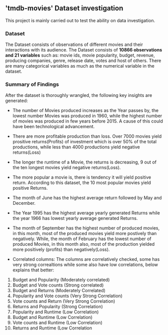 ## 'tmdb-movies' Dataset investigation
This project is mainly carried out to test the ability on data investigation.
### Dataset 
The Dataset consists of observations of different movies and their interactions with its audience. The Dataset consists of **10866 observations and 21 variables** such as: movie ids, movie popularity, budget, revenue, producing companies, genre, release date, votes and host of others. There are many categorical variables as much as the numerical variable in the dataset.
### Summary of Findings
After the dataset is thoroughly wrangled, the following key insights are generated:
- The number of Movies produced increases as the Year passes by, the lowest number Movies was produced in 1960, while the highest number of movies was produced in few years before 2015. A cause of this could have been technological advancement.
- There are more profitable production than loss. Over 7000 movies yield prositive returns(Profits) of investment which is over 50% of the total productions, while less than 4000 productions yield negative returns(Loss)
- The longer the runtime of a Movie, the returns is decreasing, 9 out of the ten longest movies yield negative returns(Loss).
- The more popular a movie is, there is tendency it will yield positive return. According to this dataset, the 10 most popular movies yield positive Returns.
- The month of June has the highest average return followed by May and December.
- The Year 1995 has the highest average yearly generated Returns while the year 1966 has lowest yearly average generated Returns.
- The month of September has the highest number of produced movies, in this month, most of the produced movies yield more postively than negatively. While, the month of February has the lowest number of produced Movies, in this month also, most of the production yielded more positively (profits) than negatively(Loss).

- Correlated columns: The columns are correlatively checked, some has very strong correaltions while some also have low correlations, below explains that better:

1. Budget and Popularity (Moderately correlated)
2. Budget and Vote counts (Strong correlated)
3. Budget and Returns (Moderately Correlated)
4. Popularity and Vote counts (Very Strong Correlation)
5. Vote counts and Return (Very Strong Correlation)
6. Returns and Popularity (Strong Correlation)
7. Popularity and Runtime (Low Correlation)
8. Budget and Runtime (Low Correlation)
9. Vote counts and Runtime (Low Correlation)
10. Returns and Runtime (Low Correlation
